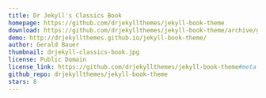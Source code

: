```yaml
---
title: Dr Jekyll's Classics Book
homepage: https://github.com/drjekyllthemes/jekyll-book-theme
download: https://github.com/drjekyllthemes/jekyll-book-theme/archive/gh-pages.zip
demo: http://drjekyllthemes.github.io/jekyll-book-theme/
author: Gerald Bauer
thumbnail: drjekyll-classics-book.jpg
license: Public Domain
license_link: https://github.com/drjekyllthemes/jekyll-book-theme#meta
github_repo: drjekyllthemes/jekyll-book-theme
stars: 8
---
```

